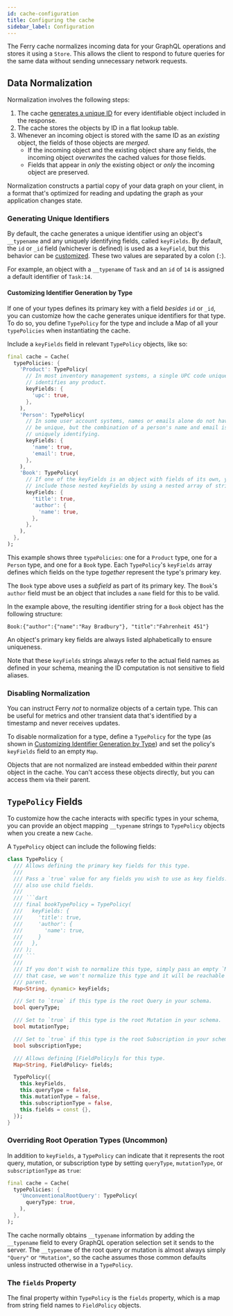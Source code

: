 ```yaml
---
id: cache-configuration
title: Configuring the cache
sidebar_label: Configuration
---
```


The Ferry cache normalizes incoming data for your GraphQL operations and stores it using a `Store`. This allows the client to respond to future queries for the same data without sending unnecessary network requests.

## Data Normalization

Normalization involves the following steps:

1. The cache [generates a unique ID](#generating-unique-identifiers) for every identifiable object included in the response.
2. The cache stores the objects by ID in a flat lookup table.
3. Whenever an incoming object is stored with the same ID as an _existing_ object, the fields of those objects are _merged_.
   - If the incoming object and the existing object share any fields, the incoming object _overwrites_ the cached values for those fields.
   - Fields that appear in _only_ the existing object or _only_ the incoming object are preserved.

Normalization constructs a partial copy of your data graph on your client, in a format that's optimized for reading and updating the graph as your application changes state.

### Generating Unique Identifiers

By default, the cache generates a unique identifier using an object's `__typename` and any uniquely identifying fields, called `keyFields`. By default, the `id` or `_id` field (whichever is defined) is used as a `keyField`, but this behavior can be [customized](#customizing-identifier-generation-by-type). These two values are separated by a colon (`:`).

For example, an object with a `__typename` of `Task` and an `id` of `14` is assigned a default identifier of `Task:14`.

#### Customizing Identifier Generation by Type

If one of your types defines its primary key with a field _besides_ `id` or `_id`, you can customize how the cache generates unique identifiers for that type. To do so, you define `TypePolicy` for the type and include a Map of all your `typePolicies` when instantiating the cache.

Include a `keyFields` field in relevant `TypePolicy` objects, like so:

```dart
final cache = Cache(
  typePolicies: {
    'Product': TypePolicy(
      // In most inventory management systems, a single UPC code uniquely
      // identifies any product.
      keyFields: {
        'upc': true,
      },
    ),
    'Person': TypePolicy(
      // In some user account systems, names or emails alone do not have to
      // be unique, but the combination of a person's name and email is
      // uniquely identifying.
      keyFields: {
        'name': true,
        'email': true,
      },
    ),
    'Book': TypePolicy(
      // If one of the keyFields is an object with fields of its own, you can
      // include those nested keyFields by using a nested array of strings:
      keyFields: {
        'title': true,
        'author': {
          'name': true,
        },
      },
    ),
  },
);
```

This example shows three `typePolicies`: one for a `Product` type, one for a `Person` type, and one for a `Book` type. Each `TypePolicy`'s `keyFields` array defines which fields on the type _together_ represent the type's primary key.

The `Book` type above uses a _subfield_ as part of its primary key. The `Book`'s `author` field must be an object that includes a `name` field for this to be valid.

In the example above, the resulting identifier string for a `Book` object has the following structure:

```
Book:{"author":{"name":"Ray Bradbury"}, "title":"Fahrenheit 451"}
```

An object's primary key fields are always listed alphabetically to ensure uniqueness.

Note that these `keyFields` strings always refer to the actual field names as defined in your schema, meaning the ID computation is not sensitive to field aliases.

### Disabling Normalization

You can instruct Ferry _not_ to normalize objects of a certain type. This can be useful for metrics and other transient data that's identified by a timestamp and never receives updates.

To disable normalization for a type, define a `TypePolicy` for the type (as shown in [Customizing Identifier Generation by Type](#customizing-identifier-generation-by-type)) and set the policy's `keyFields` field to an empty `Map`.

Objects that are not normalized are instead embedded within their _parent_ object in the cache. You can't access these objects directly, but you can access them via their parent.

## `TypePolicy` Fields

To customize how the cache interacts with specific types in your schema, you can provide an object mapping `__typename` strings to `TypePolicy` objects when you create a new `Cache`.

A `TypePolicy` object can include the following fields:

````dart
class TypePolicy {
  /// Allows defining the primary key fields for this type.
  ///
  /// Pass a `true` value for any fields you wish to use as key fields. You can
  /// also use child fields.
  ///
  /// ```dart
  /// final bookTypePolicy = TypePolicy(
  ///   keyFields: {
  ///     'title': true,
  ///     'author': {
  ///       'name': true,
  ///     }
  ///   },
  /// );
  /// ```
  ///
  /// If you don't wish to normalize this type, simply pass an empty `Map`. In
  /// that case, we won't normalize this type and it will be reachable from its
  /// parent.
  Map<String, dynamic> keyFields;

  /// Set to `true` if this type is the root Query in your schema.
  bool queryType;

  /// Set to `true` if this type is the root Mutation in your schema.
  bool mutationType;

  /// Set to `true` if this type is the root Subscription in your schema.
  bool subscriptionType;

  /// Allows defining [FieldPolicy]s for this type.
  Map<String, FieldPolicy> fields;

  TypePolicy({
    this.keyFields,
    this.queryType = false,
    this.mutationType = false,
    this.subscriptionType = false,
    this.fields = const {},
  });
}
````

### Overriding Root Operation Types (Uncommon)

In addition to `keyFields`, a `TypePolicy` can indicate that it represents the root query, mutation, or subscription type by setting `queryType`, `mutationType`, or `subscriptionType` as `true`:

```dart
final cache = Cache(
  typePolicies: {
    'UnconventionalRootQuery': TypePolicy(
      queryType: true,
    ),
  },
);
```

The cache normally obtains `__typename` information by adding the `__typename` field to every GraphQL operation selection set it sends to the server. The `__typename` of the root query or mutation is almost always simply `"Query"` or `"Mutation"`, so the cache assumes those common defaults unless instructed otherwise in a `TypePolicy`.

### The `fields` Property

The final property within `TypePolicy` is the `fields` property, which is a map from string field names to `FieldPolicy` objects.

